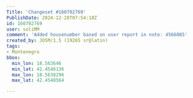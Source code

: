 ```yaml
---
Title: 'Changeset #160702769'
PublishDate: 2024-12-28T07:54:18Z
id: 160702769
user: soliMM
comment: 'Added housenumber based on user report in note: 4566085'
created_by: JOSM/1.5 (19265 sr@latin)
tags:
- Montenegro
bbox:
  min_lon: 18.563646
  min_lat: 42.4546136
  max_lon: 18.5638296
  max_lat: 42.4548564

---
```

